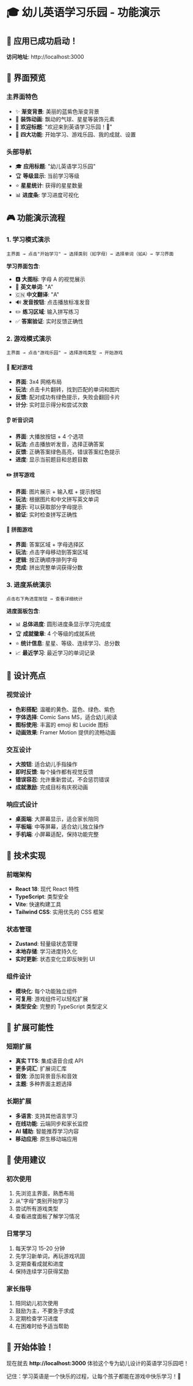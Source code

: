 # 🎓 幼儿英语学习乐园 - 功能演示

## 🌟 应用已成功启动！

**访问地址**: http://localhost:3000

## 📱 界面预览

### 主界面特色

- ✨ **渐变背景**: 美丽的蓝紫色渐变背景
- 🎈 **装饰动画**: 飘动的气球、星星等装饰元素
- 🎪 **欢迎标题**: "欢迎来到英语学习乐园！🎉"
- 🎯 **四大功能**: 开始学习、游戏乐园、我的成就、设置

### 头部导航

- 🎓 **应用标题**: "幼儿英语学习乐园"
- 🏆 **等级显示**: 当前学习等级
- ⭐ **星星统计**: 获得的星星数量
- 📊 **进度条**: 学习进度可视化

## 🎮 功能演示流程

### 1. 学习模式演示

```
主界面 → 点击"开始学习" → 选择类别（如字母）→ 选择单词（如A）→ 学习界面
```

**学习界面包含**:

- 🅰️ **大图标**: 字母 A 的视觉展示
- 📝 **英文单词**: "A"
- 🇨🇳 **中文翻译**: "A"
- 🔊 **发音按钮**: 点击播放标准发音
- ✏️ **练习区域**: 输入拼写练习
- ✅ **答案验证**: 实时反馈正确性

### 2. 游戏模式演示

```
主界面 → 点击"游戏乐园" → 选择游戏类型 → 开始游戏
```

#### 🎯 配对游戏

- **界面**: 3x4 网格布局
- **玩法**: 点击卡片翻转，找到匹配的单词和图片
- **反馈**: 配对成功有绿色提示，失败会翻回卡片
- **计分**: 实时显示得分和尝试次数

#### 👂 听音识词

- **界面**: 大播放按钮 + 4 个选项
- **玩法**: 点击播放听发音，选择正确答案
- **反馈**: 正确答案绿色高亮，错误答案红色提示
- **进度**: 显示当前题目和总题目数

#### ✏️ 拼写游戏

- **界面**: 图片展示 + 输入框 + 提示按钮
- **玩法**: 根据图片和中文拼写英文单词
- **提示**: 可以获取部分字母提示
- **验证**: 实时检查拼写正确性

#### 🧩 拼图游戏

- **界面**: 答案区域 + 字母选择区
- **玩法**: 点击字母移动到答案区域
- **逻辑**: 按正确顺序排列字母
- **完成**: 拼出完整单词获得分数

### 3. 进度系统演示

```
点击右下角进度按钮 → 查看详细统计
```

**进度面板包含**:

- 📊 **总体进度**: 圆形进度条显示学习完成度
- 🏆 **成就徽章**: 4 个等级的成就系统
- ⭐ **统计信息**: 星星、等级、连续学习、总分数
- 📈 **最近学习**: 最近学习的单词记录

## 🎨 设计亮点

### 视觉设计

- **色彩搭配**: 温暖的黄色、蓝色、绿色、紫色
- **字体选择**: Comic Sans MS，适合幼儿阅读
- **图标使用**: 丰富的 emoji 和 Lucide 图标
- **动画效果**: Framer Motion 提供的流畅动画

### 交互设计

- **大按钮**: 适合幼儿手指操作
- **即时反馈**: 每个操作都有视觉反馈
- **错误容忍**: 允许重新尝试，不会惩罚错误
- **成就激励**: 完成目标有庆祝动画

### 响应式设计

- **桌面端**: 大屏幕显示，适合家长陪同
- **平板端**: 中等屏幕，适合幼儿独立操作
- **手机端**: 小屏幕适配，保持功能完整

## 🔧 技术实现

### 前端架构

- **React 18**: 现代 React 特性
- **TypeScript**: 类型安全
- **Vite**: 快速构建工具
- **Tailwind CSS**: 实用优先的 CSS 框架

### 状态管理

- **Zustand**: 轻量级状态管理
- **本地存储**: 学习进度持久化
- **实时更新**: 状态变化立即反映到 UI

### 组件设计

- **模块化**: 每个功能独立组件
- **可复用**: 游戏组件可以轻松扩展
- **类型安全**: 完整的 TypeScript 类型定义

## 🚀 扩展可能性

### 短期扩展

- **真实 TTS**: 集成语音合成 API
- **更多词汇**: 扩展词汇库
- **音效**: 添加背景音乐和音效
- **主题**: 多种界面主题选择

### 长期扩展

- **多语言**: 支持其他语言学习
- **在线功能**: 云端同步和家长监控
- **AI 辅助**: 智能推荐学习内容
- **移动应用**: 原生移动端应用

## 🎯 使用建议

### 初次使用

1. 先浏览主界面，熟悉布局
2. 从"字母"类别开始学习
3. 尝试所有游戏类型
4. 查看进度面板了解学习情况

### 日常学习

1. 每天学习 15-20 分钟
2. 先学习新单词，再玩游戏巩固
3. 定期查看成就和进度
4. 保持连续学习获得奖励

### 家长指导

1. 陪同幼儿初次使用
2. 鼓励为主，不要急于求成
3. 定期检查学习进度
4. 在困难时给予适当帮助

## 🌟 开始体验！

现在就去 **http://localhost:3000** 体验这个专为幼儿设计的英语学习乐园吧！

记住：学习英语是一个快乐的过程，让每个孩子都能在游戏中快乐学习！🎉
